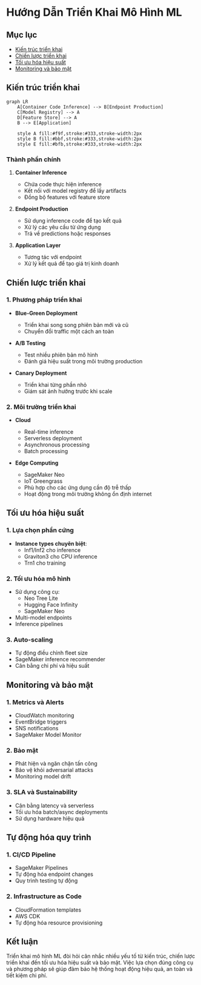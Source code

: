 # Hướng Dẫn Triển Khai Mô Hình ML

## Mục lục
- [Kiến trúc triển khai](#kiến-trúc-triển-khai)
- [Chiến lược triển khai](#chiến-lược-triển-khai)
- [Tối ưu hóa hiệu suất](#tối-ưu-hóa-hiệu-suất)
- [Monitoring và bảo mật](#monitoring-và-bảo-mật)

## Kiến trúc triển khai

```mermaid
graph LR
    A[Container Code Inference] --> B[Endpoint Production]
    C[Model Registry] --> A
    D[Feature Store] --> A
    B --> E[Application]
    
    style A fill:#f9f,stroke:#333,stroke-width:2px
    style B fill:#bbf,stroke:#333,stroke-width:2px
    style E fill:#bfb,stroke:#333,stroke-width:2px
```

### Thành phần chính
1. **Container Inference**
   - Chứa code thực hiện inference
   - Kết nối với model registry để lấy artifacts
   - Đồng bộ features với feature store

2. **Endpoint Production**
   - Sử dụng inference code để tạo kết quả
   - Xử lý các yêu cầu từ ứng dụng
   - Trả về predictions hoặc responses

3. **Application Layer**
   - Tương tác với endpoint
   - Xử lý kết quả để tạo giá trị kinh doanh

## Chiến lược triển khai

### 1. Phương pháp triển khai
- **Blue-Green Deployment**
  - Triển khai song song phiên bản mới và cũ
  - Chuyển đổi traffic một cách an toàn
  
- **A/B Testing**
  - Test nhiều phiên bản mô hình
  - Đánh giá hiệu suất trong môi trường production

- **Canary Deployment**
  - Triển khai từng phần nhỏ
  - Giám sát ảnh hưởng trước khi scale

### 2. Môi trường triển khai
- **Cloud**
  - Real-time inference
  - Serverless deployment
  - Asynchronous processing
  - Batch processing

- **Edge Computing**
  - SageMaker Neo
  - IoT Greengrass
  - Phù hợp cho các ứng dụng cần độ trễ thấp
  - Hoạt động trong môi trường không ổn định internet

## Tối ưu hóa hiệu suất

### 1. Lựa chọn phần cứng
- **Instance types chuyên biệt**:
  - Inf1/Inf2 cho inference
  - Graviton3 cho CPU inference
  - Trn1 cho training

### 2. Tối ưu hóa mô hình
- Sử dụng công cụ:
  - Neo Tree Lite
  - Hugging Face Infinity
  - SageMaker Neo
- Multi-model endpoints
- Inference pipelines

### 3. Auto-scaling
- Tự động điều chỉnh fleet size
- SageMaker inference recommender
- Cân bằng chi phí và hiệu suất

## Monitoring và bảo mật

### 1. Metrics và Alerts
- CloudWatch monitoring
- EventBridge triggers
- SNS notifications
- SageMaker Model Monitor

### 2. Bảo mật
- Phát hiện và ngăn chặn tấn công
- Bảo vệ khỏi adversarial attacks
- Monitoring model drift

### 3. SLA và Sustainability
- Cân bằng latency và serverless
- Tối ưu hóa batch/async deployments
- Sử dụng hardware hiệu quả

## Tự động hóa quy trình

### 1. CI/CD Pipeline
- SageMaker Pipelines
- Tự động hóa endpoint changes
- Quy trình testing tự động

### 2. Infrastructure as Code
- CloudFormation templates
- AWS CDK
- Tự động hóa resource provisioning

## Kết luận
Triển khai mô hình ML đòi hỏi cân nhắc nhiều yếu tố từ kiến trúc, chiến lược triển khai đến tối ưu hóa hiệu suất và bảo mật. Việc lựa chọn đúng công cụ và phương pháp sẽ giúp đảm bảo hệ thống hoạt động hiệu quả, an toàn và tiết kiệm chi phí.